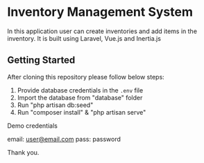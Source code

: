 # Inventory Management System

In this application user can create inventories and add items in the inventory. It is built using Laravel, Vue.js and Inertia.js



## Getting Started
After cloning this repository please follow below steps:

1. Provide database credentials in the `.env` file
2. Import the database from "database" folder
3. Run "php artisan db:seed"
4. Run  "composer install" & "php artisan serve"


Demo credentials

email: user@email.com
pass: password

Thank you.


